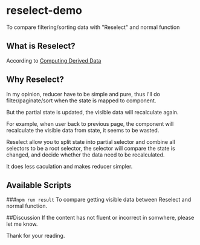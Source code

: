 # reselect-demo
To compare filtering/sorting data with "Reselect" and normal function

## What is Reselect?
According to [Computing Derived Data](http://redux.js.org/docs/recipes/ComputingDerivedData.html)

## Why Reselect?
In my opinion, reducer have to be simple and pure, thus I'll do filter/paginate/sort when the state is mapped to component.

But the partial state is updated, the visible data will recalculate again.

For example, when user back to previous page, the component will recalculate the visible data from state, it seems to be wasted.

Reselect allow you to split state into partial selector and combine all selectors to be a root selector, the selector will compare the state is changed, and decide whether the data need to be recalculated.

It does less caculation and makes reducer simpler.

## Available Scripts

###`npm run result`
To compare getting visible data between Reselect and normal function.

##Discussion
If the content has not fluent or incorrect in somwhere, please let me know.

Thank for your reading.
